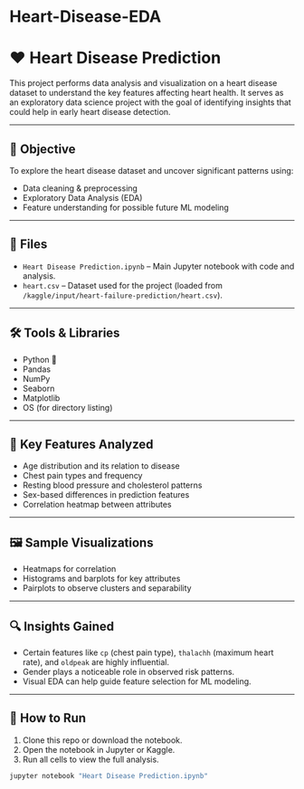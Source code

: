 # Heart-Disease-EDA
# ❤️ Heart Disease Prediction

This project performs data analysis and visualization on a heart disease dataset to understand the key features affecting heart health. It serves as an exploratory data science project with the goal of identifying insights that could help in early heart disease detection.

---

## 📌 Objective

To explore the heart disease dataset and uncover significant patterns using:
- Data cleaning & preprocessing
- Exploratory Data Analysis (EDA)
- Feature understanding for possible future ML modeling

---

## 📁 Files

- `Heart Disease Prediction.ipynb` – Main Jupyter notebook with code and analysis.
- `heart.csv` – Dataset used for the project (loaded from `/kaggle/input/heart-failure-prediction/heart.csv`).

---

## 🛠️ Tools & Libraries

- Python 🐍
- Pandas
- NumPy
- Seaborn
- Matplotlib
- OS (for directory listing)

---

## 🧠 Key Features Analyzed

- Age distribution and its relation to disease
- Chest pain types and frequency
- Resting blood pressure and cholesterol patterns
- Sex-based differences in prediction features
- Correlation heatmap between attributes

---

## 🖼️ Sample Visualizations

- Heatmaps for correlation
- Histograms and barplots for key attributes
- Pairplots to observe clusters and separability

---

## 🔍 Insights Gained

- Certain features like `cp` (chest pain type), `thalachh` (maximum heart rate), and `oldpeak` are highly influential.
- Gender plays a noticeable role in observed risk patterns.
- Visual EDA can help guide feature selection for ML modeling.

---

## 🚀 How to Run

1. Clone this repo or download the notebook.
2. Open the notebook in Jupyter or Kaggle.
3. Run all cells to view the full analysis.

```bash
jupyter notebook "Heart Disease Prediction.ipynb"

